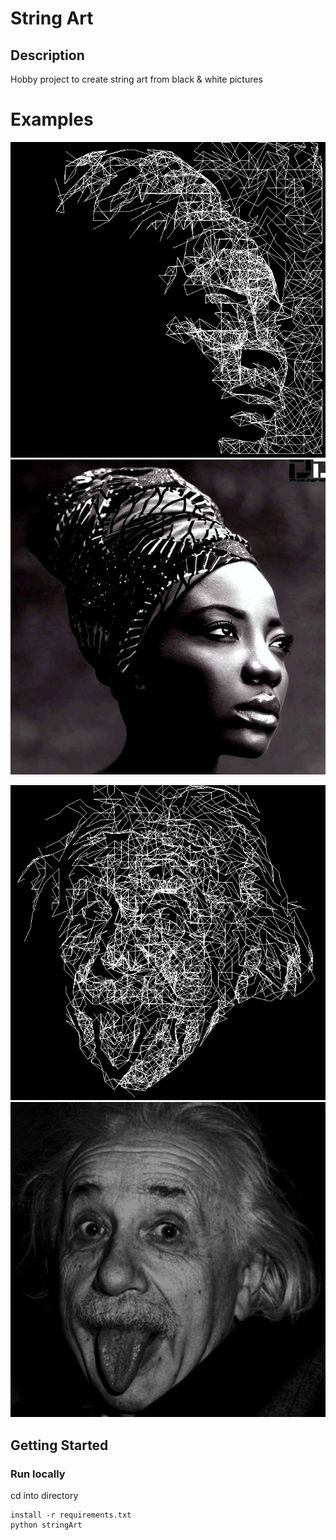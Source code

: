 # String Art

## Description

Hobby project to create string art from black & white pictures

# Examples
![t](https://github.com/TanyaBikov/string_art/blob/fix/stringArt/resources/string_pics/img_out2.jpg?raw=true)
![t1](https://github.com/TanyaBikov/string_art/blob/fix/stringArt/resources/pics/fashion.jpg?raw=true)

![string](https://raw.githubusercontent.com/TanyaBikov/string_art/fix/stringArt/resources/string_pics/out.jpeg)
![albert](https://github.com/TanyaBikov/string_art/blob/fix/stringArt/resources/pics/alberto.jpg?raw=true)



## Getting Started 


### Run locally

cd into directory

```
install -r requirements.txt
python stringArt
```